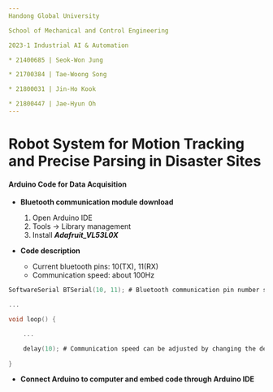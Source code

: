 ```yaml
---
Handong Global University

School of Mechanical and Control Engineering

2023-1 Industrial AI & Automation

* 21400685 | Seok-Won Jung

* 21700384 | Tae-Woong Song

* 21800031 | Jin-Ho Kook

* 21800447 | Jae-Hyun Oh
---
```




# **Robot System for Motion Tracking and Precise Parsing in Disaster Sites**



#### **Arduino Code for Data Acquisition**

* **Bluetooth communication module download**

  1) Open Arduino IDE   
  2) Tools -> Library management
  3) Install ***Adafruit_VL53L0X***

  

* **Code description**
  * Current bluetooth pins: 10(TX), 11(RX)
  * Communication speed: about 100Hz

```c
SoftwareSerial BTSerial(10, 11); # Bluetooth communication pin number setting

...

void loop() {

	...

	delay(10); # Communication speed can be adjusted by changing the delay value
	
}
```



* **Connect Arduino to computer and embed code through Arduino IDE**


